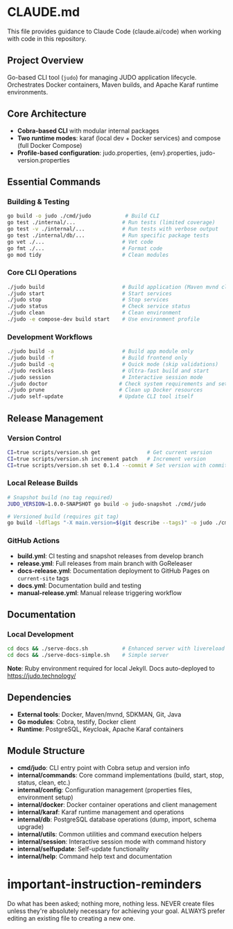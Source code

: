 # CLAUDE.md

This file provides guidance to Claude Code (claude.ai/code) when working with code in this repository.

## Project Overview

Go-based CLI tool (`judo`) for managing JUDO application lifecycle. Orchestrates Docker containers, Maven builds, and Apache Karaf runtime environments.

## Core Architecture

- **Cobra-based CLI** with modular internal packages
- **Two runtime modes**: karaf (local dev + Docker services) and compose (full Docker Compose)
- **Profile-based configuration**: judo.properties, {env}.properties, judo-version.properties

## Essential Commands

### Building & Testing
```bash
go build -o judo ./cmd/judo           # Build CLI
go test ./internal/...               # Run tests (limited coverage)
go test -v ./internal/...            # Run tests with verbose output
go test ./internal/db/...            # Run specific package tests
go vet ./...                         # Vet code
go fmt ./...                         # Format code
go mod tidy                          # Clean modules
```

### Core CLI Operations
```bash
./judo build                         # Build application (Maven mvnd clean install)
./judo start                         # Start services
./judo stop                          # Stop services  
./judo status                        # Check service status
./judo clean                         # Clean environment
./judo -e compose-dev build start    # Use environment profile
```

### Development Workflows
```bash
./judo build -a                      # Build app module only
./judo build -f                      # Build frontend only  
./judo build -q                      # Quick mode (skip validations)
./judo reckless                      # Ultra-fast build and start
./judo session                       # Interactive session mode
./judo doctor                       # Check system requirements and setup
./judo prune                        # Clean up Docker resources
./judo self-update                  # Update CLI tool itself
```

## Release Management

### Version Control
```bash
CI=true scripts/version.sh get               # Get current version
CI=true scripts/version.sh increment patch   # Increment version
CI=true scripts/version.sh set 0.1.4 --commit # Set version with commit
```

### Local Release Builds
```bash
# Snapshot build (no tag required)
JUDO_VERSION=1.0.0-SNAPSHOT go build -o judo-snapshot ./cmd/judo

# Versioned build (requires git tag)
go build -ldflags "-X main.version=$(git describe --tags)" -o judo ./cmd/judo
```

### GitHub Actions
- **build.yml**: CI testing and snapshot releases from develop branch
- **release.yml**: Full releases from main branch with GoReleaser
- **docs-release.yml**: Documentation deployment to GitHub Pages on `current-site` tags
- **docs.yml**: Documentation build and testing
- **manual-release.yml**: Manual release triggering workflow

## Documentation

### Local Development
```bash
cd docs && ./serve-docs.sh           # Enhanced server with livereload
cd docs && ./serve-docs-simple.sh    # Simple server
```

**Note**: Ruby environment required for local Jekyll. Docs auto-deployed to https://judo.technology/

## Dependencies

- **External tools**: Docker, Maven/mvnd, SDKMAN, Git, Java
- **Go modules**: Cobra, testify, Docker client
- **Runtime**: PostgreSQL, Keycloak, Apache Karaf containers

## Module Structure

- **cmd/judo**: CLI entry point with Cobra setup and version info
- **internal/commands**: Core command implementations (build, start, stop, status, clean, etc.)
- **internal/config**: Configuration management (properties files, environment setup)
- **internal/docker**: Docker container operations and client management
- **internal/karaf**: Karaf runtime management and operations
- **internal/db**: PostgreSQL database operations (dump, import, schema upgrade)
- **internal/utils**: Common utilities and command execution helpers
- **internal/session**: Interactive session mode with command history
- **internal/selfupdate**: Self-update functionality
- **internal/help**: Command help text and documentation

# important-instruction-reminders
Do what has been asked; nothing more, nothing less.
NEVER create files unless they're absolutely necessary for achieving your goal.
ALWAYS prefer editing an existing file to creating a new one.

